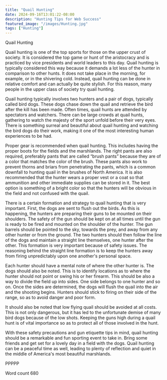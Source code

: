 ```yaml
---
title: "Quail Hunting"
date: 2024-09-16T13:01:22-08:00
description: "Hunting Tips for Web Success"
featured_image: "/images/Hunting.jpg"
tags: ["Hunting"]
---
```


Quail Hunting

Quail hunting is one of the top sports for those on the upper crust of society. It is considered the top game or hunt of the aristocracy and is practiced by vice presidents and world leaders to this day. Quail hunting is typically considered this way because it demands a lot less of the hunter in comparison to other hunts. It does not take place in the morning, for example, or in the shivering cold. Instead, quail hunting can be done in relative comfort and can actually be quite stylish. For this reason, many people in the upper class of society try quail hunting.

Quail hunting typically involves two hunters and a pair of dogs, typically called bird dogs. These dogs chase down the quail and retrieve the bird after the kill has been made. Often times, quail hunts are attended by spectators and watchers. There can be large crowds at quail hunts, gathering to watch the majesty of the sport unfold before their very eyes. There is something surreal and beautiful about quail hunting and watching the bird dogs do their work, making it one of the most interesting human experiences to be had.

Proper gear is recommended when quail hunting. This includes having the proper boots for the fields and the marshlands. The right pants are also required, preferably pants that are called “brush pants” because they are of a color that matches the color of the brush. These pants also work to prevent thorns and briars from penetrating the pants, which is a common downfall to hunting quail in the brushes of North America. It is also recommended that the hunter wears a proper vest or a coat so that ammunition and other immediate supplies can be stored in it. The best option is something of a bright color so that the hunters will be obvious in the field and not confused with the quail.

There is a certain formation and strategy to quail hunting that is very important. First, the dogs are sent to flush out the birds. As this is happening, the hunters are preparing their guns to be mounted on their shoulders. The safety of the gun should be kept on at all times until the gun is ready to be fired and mounted on the shoulder of the hunter. The gun barrels should be pointed to the sky, towards the prey, and away from any other hunter or from the ground. The two hunters should then follow the line of the dogs and maintain a straight line themselves, one hunter after the other. This formation is very important because of safety issues. The reasoning behind the straight line formation is to keep the hunters away from firing unpredictably upon one another's personal space.

Each hunter should have a mental note of where the other hunter is. The dogs should also be noted. This is to identify locations as to where the hunter should not point or swing his or her firearm. This should be also a way to divide the field up into sides. One side belongs to one hunter and so on. Once the sides are determined, the dogs will flush the quail into the air and the shooting begins. Hunters should stick to firing on their side of the range, so as to avoid danger and poor form. 

It should also be noted that low flying quail should be avoided at all costs. This is not only dangerous, but it has led to the unfortunate demise of many bird dogs because of the low shots. Keeping the guns high during a quail hunt is of vital importance so as to protect all of those involved in the hunt.

With these safety precautions and gun etiquette tips in mind, quail hunting should be a remarkable and fun sporting event to take in. Bring some friends and get set for a lovely day in a field with the dogs. Quail hunting can be a peaceful time as well, leading to plenty of reflection and quiet in the middle of America's most beautiful marshlands.

PPPPP

Word count 680

